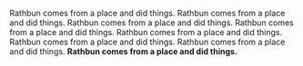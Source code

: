 <!-- name: Assistant Professor Colin Rathbun -->
<!-- image: rathbun.JPG -->

Rathbun comes from a place and did things. Rathbun comes from a place and did things. Rathbun comes from a place and did things. Rathbun comes from a place and did things. Rathbun comes from a place and did things. Rathbun comes from a place and did things. Rathbun comes from a place and did things. **Rathbun comes from a place and did things.**